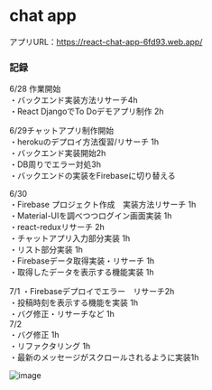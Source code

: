 # chat app
アプリURL：https://react-chat-app-6fd93.web.app/
### 記録
6/28 作業開始  
・バックエンド実装方法リサーチ4h  
・React DjangoでTo Doデモアプリ制作 2h  

6/29チャットアプリ制作開始  
・herokuのデプロイ方法復習/リサーチ 1h  
・バックエンド実装開始2h   
・DB周りでエラー対処3h  
・バックエンドの実装をFirebaseに切り替える  

6/30  
・Firebase プロジェクト作成　実装方法リサーチ 1h  
・Material-UIを調べつつログイン画面実装 1h  
・react-reduxリサーチ 2h  
・チャットアプリ入力部分実装 1h  
・リスト部分実装 1h  
・Firebaseデータ取得実装・リサーチ 1h  
・取得したデータを表示する機能実装 1h  

7/1
・Firebaseデプロイでエラー　リサーチ2h  
・投稿時刻を表示する機能を実装 1h  
・バグ修正・リサーチなど 1h  
7/2  
・バグ修正 1h  
・リファクタリング 1h  
・最新のメッセージがスクロールされるように実装1h  

![image](https://user-images.githubusercontent.com/65042539/124337245-92603a00-dbdc-11eb-8e19-73307e3bea34.png)
